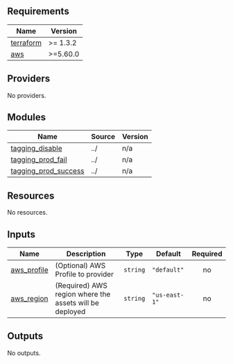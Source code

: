 ## Requirements

| Name | Version |
|------|---------|
| <a name="requirement_terraform"></a> [terraform](#requirement\_terraform) | >= 1.3.2 |
| <a name="requirement_aws"></a> [aws](#requirement\_aws) | >=5.60.0 |

## Providers

No providers.

## Modules

| Name | Source | Version |
|------|--------|---------|
| <a name="module_tagging_disable"></a> [tagging\_disable](#module\_tagging\_disable) | ../ | n/a |
| <a name="module_tagging_prod_fail"></a> [tagging\_prod\_fail](#module\_tagging\_prod\_fail) | ../ | n/a |
| <a name="module_tagging_prod_success"></a> [tagging\_prod\_success](#module\_tagging\_prod\_success) | ../ | n/a |

## Resources

No resources.

## Inputs

| Name | Description | Type | Default | Required |
|------|-------------|------|---------|:--------:|
| <a name="input_aws_profile"></a> [aws\_profile](#input\_aws\_profile) | (Optional) AWS Profile to provider | `string` | `"default"` | no |
| <a name="input_aws_region"></a> [aws\_region](#input\_aws\_region) | (Required) AWS region where the assets will be deployed | `string` | `"us-east-1"` | no |

## Outputs

No outputs.
